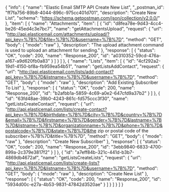 {
  "info": {
    "name": "Elastic Email SMTP API Create New List",
    "_postman_id": "ff7fa756-89b8-4044-896c-975cc401d701",
    "description": "Create New List",
    "schema": "https://schema.getpostman.com/json/collection/v2.0.0/"
  },
  "item": [
    {
      "name": "Attachments",
      "item": [
        {
          "id": "d8fea78e-9d43-4cc4-be26-45ed4c3e7bc7",
          "name": "getAttachmentsUpload",
          "request": {
            "url": "http://api.elasticemail.com/attachments/upload/?api_key=%7B%7D&file=%7B%7D&username=%7B%7D",
            "method": "GET",
            "body": {
              "mode": "raw"
            },
            "description": "The upload attachment command is used to upload an attachment for sending."
          },
          "response": [
            {
              "status": "OK",
              "code": 200,
              "name": "Response_200",
              "id": "a0310352-59cd-476a-a167-a9d620fb0a83"
            }
          ]
        }
      ]
    },
    {
      "name": "Lists",
      "item": [
        {
          "id": "4cf292a2-19d1-4150-bf8a-fb959ea54b51",
          "name": "getListsAddContact",
          "request": {
            "url": "http://api.elasticemail.com/lists/add-contact?api_key=%7B%7D&listname=%7B%7D&username=%7B%7D",
            "method": "GET",
            "body": {
              "mode": "raw"
            },
            "description": "Add Existing Subscriber To List"
          },
          "response": [
            {
              "status": "OK",
              "code": 200,
              "name": "Response_200",
              "id": "b2afbb1a-5859-4c69-a0e2-647cfd9a37b2"
            }
          ]
        },
        {
          "id": "63fd48ae-39b0-4243-861c-fd575ccc3f30",
          "name": "getListsCreateContact",
          "request": {
            "url": "http://api.elasticemail.com/lists/create-contact?api_key=%7B%7D&birthdate=%7B%7D&city=%7B%7D&country=%7B%7D&email=%7B%7D&firstname=%7B%7D&gender=%7B%7D&lastname=%7B%7D&listname=%7B%7D&organizationname=%7B%7D&phone=%7B%7D&postalcode=%7B%7D&state=%7B%7D&the zip or postal code of the subscriber=%7B%7D&title=%7B%7D",
            "method": "GET",
            "body": {
              "mode": "raw"
            },
            "description": "Create New Subscriber"
          },
          "response": [
            {
              "status": "OK",
              "code": 200,
              "name": "Response_200",
              "id": "3ebb9840-6833-4700-899a-2c379e3817f2"
            }
          ]
        },
        {
          "id": "a7eff84b-321c-441d-b3b7-4869db4672af",
          "name": "getListsCreateLists",
          "request": {
            "url": "http://api.elasticemail.com/lists/create-lists?api_key=%7B%7D&listname=%7B%7D&username=%7B%7D",
            "method": "GET",
            "body": {
              "mode": "raw"
            },
            "description": "Create New List"
          },
          "response": [
            {
              "status": "OK",
              "code": 200,
              "name": "Response_200",
              "id": "5934d00c-e27a-4b53-9831-47842d3520ae"
            }
          ]
        }
      ]
    }
  ]
}